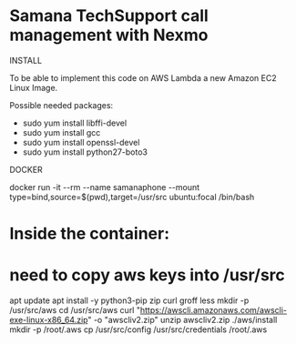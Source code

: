 # Samana TechSupport call management with Nexmo


INSTALL

To be able to implement this code on AWS Lambda a new Amazon EC2 Linux Image. 

Possible needed packages:
* sudo yum install libffi-devel
* sudo yum install gcc
* sudo yum install openssl-devel
* sudo yum install python27-boto3

DOCKER

docker run -it --rm --name samanaphone --mount type=bind,source=$(pwd),target=/usr/src ubuntu:focal /bin/bash
# Inside the container:
# need to copy aws keys into /usr/src
apt update
apt install -y python3-pip zip curl groff less
mkdir -p /usr/src/aws
cd /usr/src/aws
curl "https://awscli.amazonaws.com/awscli-exe-linux-x86_64.zip" -o "awscliv2.zip"
unzip awscliv2.zip
./aws/install
mkdir -p /root/.aws
cp /usr/src/config /usr/src/credentials /root/.aws

